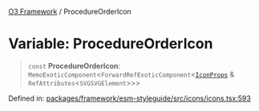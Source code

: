 [O3 Framework](../API.md) / ProcedureOrderIcon

# Variable: ProcedureOrderIcon

> `const` **ProcedureOrderIcon**: `MemoExoticComponent`\<`ForwardRefExoticComponent`\<[`IconProps`](../type-aliases/IconProps.md) & `RefAttributes`\<`SVGSVGElement`\>\>\>

Defined in: [packages/framework/esm-styleguide/src/icons/icons.tsx:593](https://github.com/openmrs/openmrs-esm-core/blob/main/packages/framework/esm-styleguide/src/icons/icons.tsx#L593)
